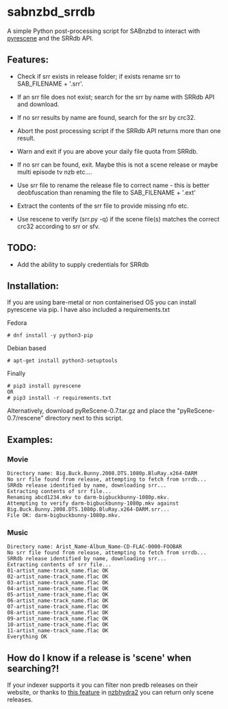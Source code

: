 # sabnzbd_srrdb
A simple Python post-processing script for SABnzbd to interact with [pyrescene](https://bitbucket.org/Gfy/pyrescene/src) and the SRRdb API.

## Features:

- Check if srr exists in release folder; if exists rename srr to SAB_FILENAME + '.srr'.

- If an srr file does not exist; search for the srr by name with SRRdb API and download.

- If no srr results by name are found, search for the srr by crc32.

- Abort the post processing script if the SRRdb API returns more than one result.

- Warn and exit if you are above your daily file quota from SRRdb.

- If no srr can be found, exit. Maybe this is not a scene release or maybe multi episode tv nzb etc....

- Use srr file to rename the release file to correct name - this is better deobfuscation than renaming the file to SAB_FILENAME + '.ext'

- Extract the contents of the srr file to provide missing nfo etc.

- Use rescene to verify (srr.py -q) if the scene file(s) matches the correct crc32 according to srr or sfv.


## TODO:
- Add the ability to supply credentials for SRRdb


## Installation:
If you are using bare-metal or non containerised OS you can install pyrescene via pip. I have also included a requirements.txt

Fedora
  ```
  # dnf install -y python3-pip
  ```
Debian based
  ```
  # apt-get install python3-setuptools
  ```
Finally 
  ```
  # pip3 install pyrescene
  OR
  # pip3 install -r requirements.txt
  ```
Alternatively, download pyReScene-0.7.tar.gz and place the "pyReScene-0.7/rescene" directory next to this script.

## Examples:
### Movie
```
Directory name: Big.Buck.Bunny.2008.DTS.1080p.BluRay.x264-DARM
No srr file found from release, attempting to fetch from srrdb...
SRRdb release identified by name, downloading srr...
Extracting contents of srr file...
Renaming abcd1234.mkv to darm-bigbuckbunny-1080p.mkv.
Attempting to verify darm-bigbuckbunny-1080p.mkv against Big.Buck.Bunny.2008.DTS.1080p.BluRay.x264-DARM.srr...
File OK: darm-bigbuckbunny-1080p.mkv.
```
### Music
```
Directory name: Arist_Name-Album_Name-CD-FLAC-0000-FOOBAR
No srr file found from release, attempting to fetch from srrdb...
SRRdb release identified by name, downloading srr...
Extracting contents of srr file...
01-artist_name-track_name.flac OK
02-artist_name-track_name.flac OK
03-artist_name-track_name.flac OK
04-artist_name-track_name.flac OK
05-artist_name-track_name.flac OK
06-artist_name-track_name.flac OK
07-artist_name-track_name.flac OK
08-artist_name-track_name.flac OK
09-artist_name-track_name.flac OK
10-artist_name-track_name.flac OK
11-artist_name-track_name.flac OK
Everything OK
```
## How do I know if a release is 'scene' when searching?!
If your indexer supports it you can filter non predb releases on their website, or thanks to [this feature](https://github.com/theotherp/nzbhydra2/issues/647) in [nzbhydra2](https://github.com/theotherp/nzbhydra2) you can return only scene releases.
